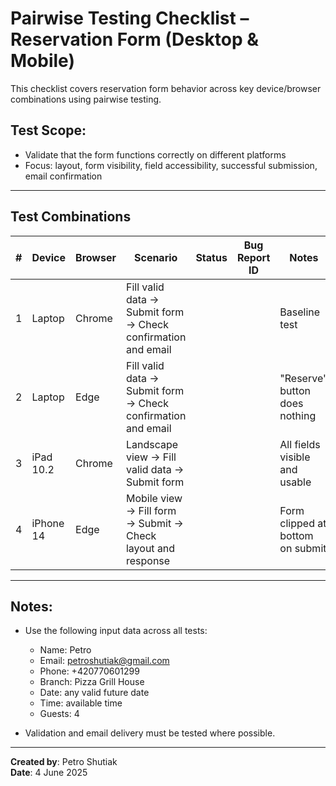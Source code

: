 # Pairwise Testing Checklist – Reservation Form (Desktop & Mobile)

This checklist covers reservation form behavior across key device/browser combinations using pairwise testing.

## Test Scope:
- Validate that the form functions correctly on different platforms
- Focus: layout, form visibility, field accessibility, successful submission, email confirmation

---

## Test Combinations

| # | Device      | Browser | Scenario                                                                 | Status | Bug Report ID | Notes                           |
|---|-------------|---------|--------------------------------------------------------------------------|--------|----------------|----------------------------------|
| 1 | Laptop      | Chrome  | Fill valid data → Submit form → Check confirmation and email             |    |                | Baseline test                    |
| 2 | Laptop      | Edge    | Fill valid data → Submit form → Check confirmation and email             |   |         | "Reserve" button does nothing    |
| 3 | iPad 10.2   | Chrome  | Landscape view → Fill valid data → Submit form                           |    |                | All fields visible and usable    |
| 4 | iPhone 14   | Edge    | Mobile view → Fill form → Submit → Check layout and response             |   |         | Form clipped at bottom on submit |

---

## Notes:
- Use the following input data across all tests:
  - Name: Petro
  - Email: petroshutiak@gmail.com
  - Phone: +420770601299
  - Branch: Pizza Grill House
  - Date: any valid future date
  - Time: available time
  - Guests: 4

- Validation and email delivery must be tested where possible.

---

**Created by**: Petro Shutiak  
**Date**: 4 June 2025
